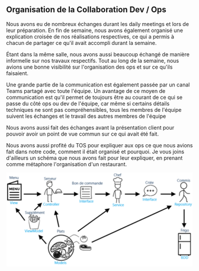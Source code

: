 ## Organisation de la Collaboration Dev / Ops

Nous avons eu de nombreux échanges durant les daily meetings et lors de leur
préparation. En fin de semaine, nous avons également organisé une explication
croisée de nos réalisations respectives, ce qui a permis à chacun de partager ce
qu'il avait accompli durant la semaine.

Étant dans la même salle, nous avons aussi beaucoup échangé de manière
informelle sur nos travaux respectifs. Tout au long de la semaine, nous avions
une bonne visibilité sur l'organisation des ops et sur ce qu'ils faisaient.

Une grande partie de la communication est également passée par un canal Teams
partagé avec toute l'équipe. Un avantage de ce moyen de communication est qu'il
permet de toujours être au courant de ce qui se passe du côté ops ou dev de
l'équipe, car même si certains détails techniques ne sont pas compréhensibles,
tous les membres de l'équipe suivent les échanges et le travail des autres
membres de l'équipe

Nous avons aussi fait des échanges avant la présentation client pour pouvoir
avoir un point de vue commun sur ce qui avait été fait.

Nous avons aussi profité du TOS pour expliquer aux ops ce que nous avions fait
dans notre code, comment il était organisé et pourquoi. Je vous joins d'ailleurs
un schéma que nous avons fait pour leur expliquer, en prenant comme métaphore
l'organisation d'un restaurant.

![alt text](image.png)
